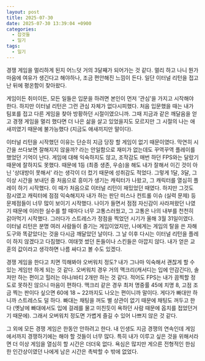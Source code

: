 ```yaml
---
layout: post
title: 2025-07-30
date: 2025-07-30 13:39:04 +0900
categories:
  - 잡것들
  - 일기
tags:
  - 일기
---
```

경쟁 게임을 멀리하게 된지 어느덧 거의 3달째가 되어가는 것 같다. 멀리 하고 나니 뭔가 마음에 여유가 생긴다고 해야하나, 조금 편안해진 느낌이 든다. 일단 이터널 리턴을 접고 난 뒤에 평온함이 찾아왔다. 

게임이든 취미이든, 모든 일들은 입문을 하려면 본인이 먼저 '관심'을 가지고 시작해야 한다. 하지만 이터널 리턴은 그런 관심 자체가 없다시피했다. 처음 입문했을 때는 내가 팀포를 접고 다른 게임을 찾아 방황하던 시절이였으니까. 그때 지금과 같은 깨달음을 얻고 경쟁 게임을 멀리 했다면 더 나은 삶을 살고 있었을지도 모르지만 그 시절의 나는 애새끼였기 때문에 불가능했다 (지금도 애새끼지만 말이다). 

이터널 리턴을 시작했던 이유는 단순히 지금 당장 할 게임이 없기 때문이였다. 막연히 시간을 쓰다보면 잘해지지 않을까? 라는 안일함으로 재미가 없는데도 꾸역꾸역 플레이를 했었던 기억이 난다. 게임에 대해 익숙하지도 않고, 조작감도 매번 하던 FPS와는 달랐기 때문에 잘하지도 못했다. 때문에 1등 (최종 생존, 우승)을 해도 내가 잘해서 이긴 것이 아닌 '상대방이 못해서' 라는 생각이 더 컸기 때문에 성취감도 적었다. 그렇게 1달, 3달, 그 이상 시간을 보내던 중 처음으로 흥미가 생기는 캐릭터가 나왔고, 그 캐릭터를 열심히 플레이 하기 시작했다. 이 때가 처음으로 이터널 리턴이 재밌었던 때였다. 하지만 그것도 잠시였고 캐릭터에 점점 익숙해지자 내가 하는 판단 미스나 컨트롤 이슈 (실력 문제) 등 문제점들이 너무 많이 보이기 시작했다. 나이가 들면서 점점 자신감이 사라져왔던 나였기 때문에 이러한 실수를 할 때마다 너무 고통스러웠고, 그 고통은 나의 내부를 천천히 갉아먹기 시작했다. 그러다가 스트레스가 정점을 찍었던 시기가 올해 3월 31일이였다. 이터널 리턴은 분명 여러 사람들이 즐기는 게임이었지만, 나에게는 게임의 탈을 쓴 자해 도구와 똑같았다는 것을 다시금 깨달았던 날이다. 그 날 이후 다시는 이터널 리턴을 플레이 하지 않겠다고 다짐했다. 여태껏 썼던 돈들이나 스킨들은 아깝지 않다. 내가 얻은 교훈의 값이라고 생각하면 나름 싸다고 볼 수도 있겠다. 

경쟁 게임을 한다고 치면 끽해봐야 오버워치 정도? 내가 그나마 익숙해서 괜찮게 할 수 있는 게임만 하게 되는 것 같다. 오버워치 경우 거의 맥크리(캐서디는 입에 안감긴다), 솔저만 하는 편이고 힐러는 아나/바티 2개만 하는 것 같다. 적어도 FPS는 내가 끔찍할 정도로 못하진 않으니 마음이 편하다. 맥크리 같은 경우 최저 명중률 45에 치명 8, 고점 조금 찍는 판이다 싶으면 60에 18 ~ 22까지도 나오는 편이니까 말이다. 게다가 빠대만 하니까 스트레스도 덜 하다. 빠대는 채팅을 꺼도 별 상관이 없기 때문에 채팅도 꺼두고 한다 (옛날에 빠대에서도 입에 걸레를 물고 미친듯이 욕하던 사람 때문에 옵치를 접었던거기 때문에). 그래서 오버워치 정도면 가볍게 즐길 수 있어 나쁘지 않은 것 같다.

그 외에 모든 경쟁 게임은 한동안 안하려고 한다. 내 인생도 지금 경쟁의 연속인데 게임에서까지 경쟁하기에는 해야 할 것들이 너무 많다. 특히 내가 이루고 싶은 것을 위해서라면 더 이상 게임을 열심히 할 시간은 더더욱 없다. 욕심은 많지만 게으른 전형적인 한심한 인간상이였던 나에게 남은 시간은 촉박할 수 밖에 없었다. 

